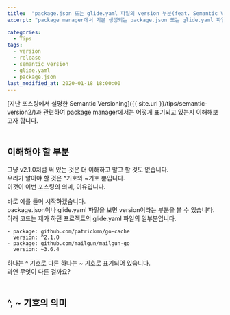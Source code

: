 ```yaml
---
title:  "package.json 또는 glide.yaml 파일의 version 부분(feat. Semantic Versioning)"
excerpt: "package manager에서 기본 생성되는 package.json 또는 glide.yaml 파일에서 Semantic Version이 쓰인 부분 이해하기"

categories:
  - Tips
tags:
  - version
  - release
  - semantic version
  - glide.yaml
  - package.json
last_modified_at: 2020-01-18 18:00:00
---
```

[지난 포스팅에서 설명한 Semantic Versioning]({{ site.url }}/tips/semantic-version2/)과 관련하여 package manager에서는 어떻게 표기되고 있는지 이해해보고자 합니다.  
<br>

## 이해해야 할 부분
그냥 v2.1.0처럼 써 있는 것은 더 이해하고 말고 할 것도 없습니다.  
우리가 알아야 할 것은 ^기호와 ~기호 뿐입니다.  
이것이 이번 포스팅의 의미, 이유입니다.  

바로 예를 들며 시작하겠습니다.  
package.json이나 glide.yaml 파일을 보면 version이라는 부분을 볼 수 있습니다.  
아래 코드는 제가 하던 프로젝트의 glide.yaml 파일의 일부분입니다.  
```
- package: github.com/patrickmn/go-cache
  version: ^2.1.0
- package: github.com/mailgun/mailgun-go
  version: ~3.6.4
```

하나는 ^ 기호로 다른 하나는 ~ 기호로 표기되어 있습니다.  
과연 무엇이 다른 걸까요?  
<br>

## ^, ~ 기호의 의미
